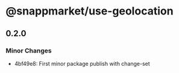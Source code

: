 # @snappmarket/use-geolocation

## 0.2.0
### Minor Changes

- 4bf49e8: First minor package publish with change-set
